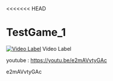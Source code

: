 <<<<<<< HEAD
# TestGame_1

[![Video Label](http://img.youtube.com/vi/e2mAVvtyGAc/0.jpg)](https://youtu.be/e2mAVvtyGAc?t=0s) Video Label

youtube : https://youtu.be/e2mAVvtyGAc

e2mAVvtyGAc
